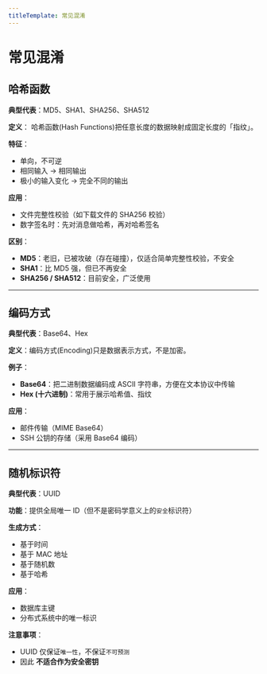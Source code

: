 ```yaml
---
titleTemplate: 常见混淆
---
```


# 常见混淆

## 哈希函数

**典型代表**：MD5、SHA1、SHA256、SHA512  

**定义**： 哈希函数(Hash Functions)把任意长度的数据映射成固定长度的「指纹」。  

**特征**：
- 单向，不可逆  
- 相同输入 → 相同输出  
- 极小的输入变化 → 完全不同的输出  

**应用**：
- 文件完整性校验（如下载文件的 SHA256 校验）  
- 数字签名时：先对消息做哈希，再对哈希签名  

**区别**：
- **MD5**：老旧，已被攻破（存在碰撞），仅适合简单完整性校验，不安全  
- **SHA1**：比 MD5 强，但已不再安全  
- **SHA256 / SHA512**：目前安全，广泛使用  

---

## 编码方式

**典型代表**：Base64、Hex  

**定义**：编码方式(Encoding)只是数据表示方式，不是加密。  

**例子**：
- **Base64**：把二进制数据编码成 ASCII 字符串，方便在文本协议中传输  
- **Hex (十六进制)**：常用于展示哈希值、指纹  

**应用**：
- 邮件传输（MIME Base64）  
- SSH 公钥的存储（采用 Base64 编码）  

---

## 随机标识符

**典型代表**：UUID  

**功能**：提供全局唯一 ID（但不是密码学意义上的`安全`标识符）  

**生成方式**：
- 基于时间  
- 基于 MAC 地址  
- 基于随机数  
- 基于哈希  

**应用**：
- 数据库主键  
- 分布式系统中的唯一标识  

**注意事项**：
- UUID 仅保证`唯一性`，不保证`不可预测`  
- 因此 **不适合作为安全密钥**  
